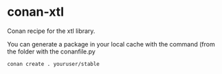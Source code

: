 # conan-xtl
Conan recipe for the xtl library.

You can generate a package in your local cache with the command (from the folder with the conanfile.py
```
conan create . youruser/stable
```
